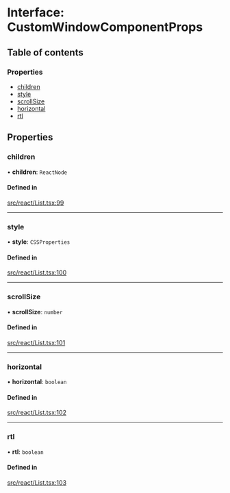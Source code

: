# Interface: CustomWindowComponentProps

## Table of contents

### Properties

- [children](CustomWindowComponentProps.md#children)
- [style](CustomWindowComponentProps.md#style)
- [scrollSize](CustomWindowComponentProps.md#scrollsize)
- [horizontal](CustomWindowComponentProps.md#horizontal)
- [rtl](CustomWindowComponentProps.md#rtl)

## Properties

### children

• **children**: `ReactNode`

#### Defined in

[src/react/List.tsx:99](https://github.com/inokawa/virtua/blob/0de8d13/src/react/List.tsx#L99)

___

### style

• **style**: `CSSProperties`

#### Defined in

[src/react/List.tsx:100](https://github.com/inokawa/virtua/blob/0de8d13/src/react/List.tsx#L100)

___

### scrollSize

• **scrollSize**: `number`

#### Defined in

[src/react/List.tsx:101](https://github.com/inokawa/virtua/blob/0de8d13/src/react/List.tsx#L101)

___

### horizontal

• **horizontal**: `boolean`

#### Defined in

[src/react/List.tsx:102](https://github.com/inokawa/virtua/blob/0de8d13/src/react/List.tsx#L102)

___

### rtl

• **rtl**: `boolean`

#### Defined in

[src/react/List.tsx:103](https://github.com/inokawa/virtua/blob/0de8d13/src/react/List.tsx#L103)
